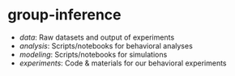 # group-inference

* *data*: Raw datasets and output of experiments
* *analysis*: Scripts/notebooks for behavioral analyses
* *modeling*: Scripts/notebooks for simulations
* *experiments*: Code & materials for our behavioral experiments
